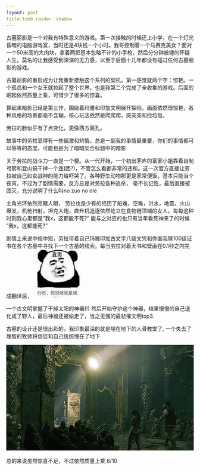 ```yaml
---
layout: post
title:tomb raider：shadow
---
```


古墓丽影是一个对我有特殊意义的游戏。第一次接触的时候还上小学，在一个灯光昏暗的电脑游戏室，当时还是4块钱一个小时。我哥控制着一个马赛克美女？面对一个50米高的大肉块，拿着两把基本忽略不计的小手枪，然后分分钟被锤的怀疑人生。莫名的让我感受到深深的无力感，以至于后面十几年都没有碰过任何古墓丽影的游戏。

古墓丽影的重启成为让我重新接触这个系列的契机。第一感觉就两个字：惊艳。一个孤岛和一个女王就拉起了整个世界。也是我第二个完成了全收集的游戏。后面的崛起依然质量上乘，可惜少了很多的惊喜。

算起来暗影已经是第三作，围绕着玛雅和印加文明展开探险。画面依然很惊艳，各种风格的场景都毫不含糊。核心玩法依然是爬爬爬，突突突和捡垃圾。

劳拉的脸似乎有了点变化，更像西方面孔。

故事中的劳拉显得有一些偏激和矫情。总是一副我的事情最重要，你们的事情都可以等等的态度。可能也是为了暗暗契合标题中的暗影

关于劳拉的战斗力一直是一个梗。从一代开始，一个初出茅庐的富家小姐靠着自制弓箭和登山镐干掉一个连(团?)，不管怎么看都非常的违和。这一次官方直接让劳拉被自己如女战神的能力给吓哭了。各种野生动物那更是家常便饭，基本只能当个夜宵。不过为了剧情需要，反方总是对劳拉各种追杀， 毫不长记性，最后直接被团灭，充分说明了什么叫no zuo no die

主角光环依然亮瞎人眼， 劳拉也是少有的经历了船难，空难，洪水，地震，火山爆发，机枪扫射，坦克大炮，直升机追逐依然屹立在食物链顶端的女人。每每这种时刻我心里都是”我x，这都能不死?” 能与之对应的也只有当年看死神来了的时候 ”我x，这都能死?”

剧情上来说中规中矩，劳拉带着自己玛雅印加古文字八级文凭和你画我猜100级证书在各个古墓中寻找下一个古墓的线索。每当劳拉对着天书和壁画在0.1秒之内完成翻译后，
![emoji1](/images/image2.png)

一个古文明掌握了干掉太阳的神器(!) 然后开始守护这个神器，结果慢慢的自己退化成了野人，最后神器还被偷走了，当之无愧的最悲催文明top3.

古墓的设计还是很出彩的，我印象最深的就是埋在地下的人骨教堂了, 一个失去了理智的牧师将信徒和自己统统埋在了地下


![screenshot1](/images/image1.png)


总的来说虽然惊喜不足，不过依然质量上乘  8/10

